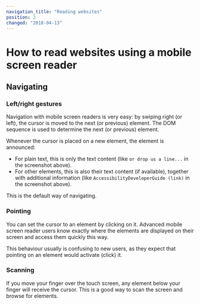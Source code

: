 ```yaml
---
navigation_title: "Reading websites"
position: 2
changed: "2018-04-13"
---
```


# How to read websites using a mobile screen reader

## Navigating

### Left/right gestures

Navigation with mobile screen readers is very easy: by swiping right (or left), the cursor is moved to the next (or previous) element. The DOM sequence is used to determine the next (or previous) element.

Whenever the cursor is placed on a new element, the element is announced:

- For plain text, this is only the text content (like `or drop us a line...` in the screenshot above).
- For other elements, this is also their text content (if available), together with additional information (like `AccessibilityDeveloperGuide (link)` in the screenshot above).

This is the default way of navigating.

### Pointing

You can set the cursor to an element by clicking on it. Advanced mobile screen reader users know exactly where the elements are displayed on their screen and access them quickly this way.

This behaviour usually is confusing to new users, as they expect that pointing on an element would activate (click) it.

### Scanning

If you move your finger over the touch screen, any element below your finger will receive the cursor. This is a good way to scan the screen and browse for elements.